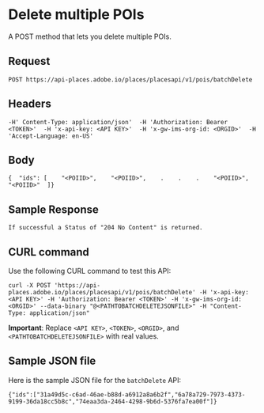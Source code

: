 # Delete multiple POIs

A POST method that lets you delete multiple POIs.

## Request <a id="request"></a>

```text
POST https://api-places.adobe.io/places/placesapi/v1/pois/batchDelete
```

## Headers <a id="headers"></a>

```text
-H' Content-Type: application/json'  -H 'Authorization: Bearer <TOKEN>'  -H 'x-api-key: <API KEY>'  -H 'x-gw-ims-org-id: <ORGID>'  -H 'Accept-Language: en-US'
```

## Body <a id="body"></a>

```text
{  "ids": [    "<POIID>",    "<POIID>",    .    .    .    "<POIID>",    "<POIID>"  ]}
```

## Sample Response <a id="sample-response"></a>

```text
If successful a Status of "204 No Content" is returned.
```

## CURL command <a id="curl-command"></a>

Use the following CURL command to test this API:

```text
curl -X POST 'https://api-places.adobe.io/places/placesapi/v1/pois/batchDelete' -H 'x-api-key: <API KEY>' -H 'Authorization: Bearer <TOKEN>' -H 'x-gw-ims-org-id: <ORGID>' --data-binary "@<PATHTOBATCHDELETEJSONFILE>" -H "Content-Type: application/json"
```

**Important**: Replace `<API KEY>`, `<TOKEN>`, `<ORGID>`, and `<PATHTOBATCHDELETEJSONFILE>` with real values.

## Sample JSON file <a id="sample-json-file"></a>

Here is the sample JSON file for the `batchDelete` API:

```text
{​"ids":["31a49d5c-c6ad-46ae-b88d-a6912a8a6b2f","6a78a729-7973-4373-9199-36da18cc5b8c","74eaa3da-2464-4298-9b6d-5376fa7ea00f"]​}
```

[  
](https://launch.gitbook.io/places-developer-by-adobe-documentation/api-usage/poi-management/batch-apis/post-poi-batch-update)

